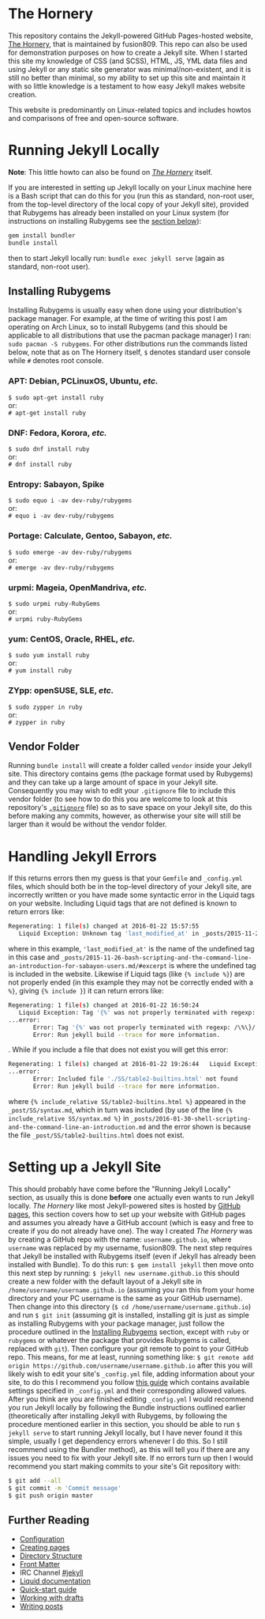 # The Hornery
This repository contains the Jekyll-powered GitHub Pages-hosted website, [The Hornery](https://fusion809.github.io), that is maintained by fusion809. This repo can also be used for demonstration purposes on how to create a Jekyll site. When I started this site my knowledge of CSS (and SCSS), HTML, JS, YML data files and using Jekyll or any static site generator was minimal/non-existent, and it is still no better than minimal, so my ability to set up this site and maintain it with so little knowledge is a testament to how easy Jekyll makes website creation.

This website is predominantly on Linux-related topics and includes howtos and comparisons of free and open-source software.  

# Running Jekyll Locally
**Note**: This little howto can also be found on [*The Hornery*](https://fusion809.github.io/2016/01/23/how-to-create-your-own-jekyll-site-with-github-pages) itself.

If you are interested in setting up Jekyll locally on your Linux machine here is a Bash script that can do this for you (run this as standard, non-root user, from the top-level directory of the local copy of your Jekyll site), provided that Rubygems has already been installed on your Linux system (for instructions on installing Rubygems see the [section below](#installing-rubygems)):
```bash
gem install bundler
bundle install
```
then to start Jekyll locally run: `bundle exec jekyll serve` (again as standard, non-root user).

## Installing Rubygems
Installing Rubygems is usually easy when done using your distribution's package manager. For example, at the time of writing this post I am operating on Arch Linux, so to install Rubygems (and this should be applicable to all distributions that use the pacman package manager) I ran: `sudo pacman -S rubygems`. For other distributions run the commands listed below, note that as on The Hornery itself, `$` denotes standard user console while `#` denotes root console.

### APT: Debian, PCLinuxOS, Ubuntu, *etc.*
`$ sudo apt-get install ruby`<br/>
or:<br/>
`# apt-get install ruby`

### DNF: Fedora, Korora, *etc.*
`$ sudo dnf install ruby`<br/>
or:<br/>
`# dnf install ruby`

### Entropy: Sabayon, Spike
`$ sudo equo i -av dev-ruby/rubygems`<br/>
or:<br/>
`# equo i -av dev-ruby/rubygems`

### Portage: Calculate, Gentoo, Sabayon, *etc.*
`$ sudo emerge -av dev-ruby/rubygems`<br/>
or:<br/>
`# emerge -av dev-ruby/rubygems`

### urpmi: Mageia, OpenMandriva, *etc.*
`$ sudo urpmi ruby-RubyGems`<br/>
or:<br/>
`# urpmi ruby-RubyGems`

### yum: CentOS, Oracle, RHEL, *etc.*
`$ sudo yum install ruby`<br/>
or:<br/>
`# yum install ruby`

### ZYpp: openSUSE, SLE, *etc.*
`$ sudo zypper in ruby`<br/>
or:<br/>
`# zypper in ruby`
## Vendor Folder
Running `bundle install` will create a folder called `vendor` inside your Jekyll site. This directory contains gems (the package format used by Rubygems) and they can take up a large amount of space in your Jekyll site. Consequently you may wish to edit your `.gitignore` file to include this vendor folder (to see how to do this you are welcome to look at this repository's [`.gitignore`](https://github.com/fusion809/fusion809.github.io/blob/master/.gitignore) file) so as to save space on your Jekyll site, do this before making any commits, however, as otherwise your site will still be larger than it would be without the vendor folder.

# Handling Jekyll Errors
If this returns errors then my guess is that your `Gemfile` and `_config.yml` files, which should both be in the top-level directory of your Jekyll site, are incorrectly written or you have made some syntactic error in the Liquid tags on your website. Including Liquid tags that are not defined is known to return errors like:
```bash
Regenerating: 1 file(s) changed at 2016-01-22 15:57:55
   Liquid Exception: Unknown tag 'last_modified_at' in _posts/2015-11-26-bash-scripting-and-the-command-line-an-introduction-for-sabayon-users.md/#excerpt
```
where in this example, `'last_modified_at'` is the name of the undefined tag in this case and `_posts/2015-11-26-bash-scripting-and-the-command-line-an-introduction-for-sabayon-users.md/#excerpt` is where the undefined tag is included in the website. Likewise if Liquid tags (like `{% include %}`) are not properly ended (in this example they may not be correctly ended with a `%}`, giving `{% include }`) it can return errors like:
```bash
Regenerating: 1 file(s) changed at 2016-01-22 16:50:24
   Liquid Exception: Tag '{%' was not properly terminated with regexp: /\%\}/ in _posts/2015-11-26-bash-scripting-and-the-command-line-an-introduction-for-sabayon-users.md/#excerpt
...error:
       Error: Tag '{%' was not properly terminated with regexp: /\%\}/
       Error: Run jekyll build --trace for more information.
```
. While if you include a file that does not exist you will get this error:
```bash
Regenerating: 1 file(s) changed at 2016-01-22 19:26:44   Liquid Exception: Included file './SS/table2-builtins.html' not found in ./SS/syntax.md, included in _posts/2016-01-30-shell-scripting-and-the-command-line-an-introduction.md
...error:
       Error: Included file './SS/table2-builtins.html' not found
       Error: Run jekyll build --trace for more information.
```
where `{% include_relative SS/table2-builtins.html %}` appeared in the `_post/SS/syntax.md`, which in turn was included (by use of the line `{% include_relative SS/syntax.md %}` in `_posts/2016-01-30-shell-scripting-and-the-command-line-an-introduction.md` and the error shown is because the file `_post/SS/table2-builtins.html` does not exist.

# Setting up a Jekyll Site
This should probably have come before the "Running Jekyll Locally" section, as usually this is done **before** one actually even wants to run Jekyll locally. *The Hornery* like most Jekyll-powered sites is hosted by [GitHub pages](https://pages.github.com/), this section covers how to set up your website with GitHub pages and assumes you already have a GitHub account (which is easy and free to create if you do not already have one). The way I created *The Hornery* was by creating a GitHub repo with the name: `username.github.io`, where `username` was replaced by my username, fusion809. The next step requires that Jekyll be installed with Rubygems itself (even if Jekyll has already been installed with Bundle). To do this run:
`$ gem install jekyll`
then move onto this next step by running:
`$ jekyll new username.github.io`
this should create a new folder with the default layout of a Jekyll site in `/home/username/username.github.io` (assuming you ran this from your home directory and your PC username is the same as your GitHub username). Then change into this directory (`$ cd /home/username/username.github.io`) and run `$ git init` (assuming git is installed, installing git is just as simple as installing Rubygems with your package manager, just follow the procedure outlined in the [Installing Rubygems](#installing-rubyges) section, except with `ruby` or `rubygems` or whatever the package that provides Rubygems is called, replaced with `git`). Then configure your git remote to point to your GitHub repo. This means, for me at least, running something like:
`$ git remote add origin https://github.com/username/username.github.io`
after this you will likely wish to edit your site's `_config.yml` file, adding information about your site, to do this I recommend you follow [this guide](http://jekyllrb.com/docs/configuration/) which contains available settings specified in `_config.yml` and their corresponding allowed values. After you think are you are finished editing `_config.yml` I would recommend you run Jekyll locally by following the Bundle instructions outlined earlier (theoretically after installing Jekyll with Rubygems, by following the procedure mentioned earlier in this section, you should be able to run `$ jekyll serve` to start running Jekyll locally, but I have never found it this simple, usually I get dependency errors whenever I do this. So I still recommend using the Bundler method), as this will tell you if there are any issues you need to fix with your Jekyll site. If no errors turn up then I would recommend you start making commits to your site's Git repository with:
```bash
$ git add --all
$ git commit -m 'Commit message'
$ git push origin master
```

## Further Reading
* [Configuration](http://jekyllrb.com/docs/configuration/)
* [Creating pages](http://jekyllrb.com/docs/pages/)
* [Directory Structure](http://jekyllrb.com/docs/structure/)
* [Front Matter](http://jekyllrb.com/docs/frontmatter/)
* IRC Channel [#jekyll](irc://irc.freenode.net/#jekyll)
* [Liquid documentation](https://github.com/Shopify/liquid/wiki/Liquid-for-Designers)
* [Quick-start guide](http://jekyllrb.com/docs/quickstart/)
* [Working with drafts](http://jekyllrb.com/docs/drafts/)
* [Writing posts](http://jekyllrb.com/docs/posts/)
